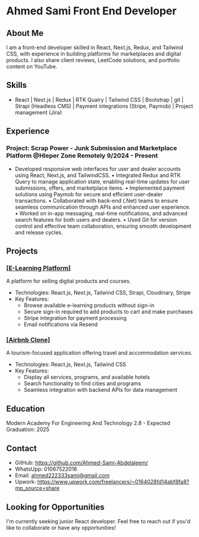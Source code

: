 # Ahmed Sami Front End Developer

## About Me

I am a front-end developer skilled in React, Next.js, Redux, and Tailwind CSS, with experience in building platforms for marketplaces and digital products. I also share client reviews, LeetCode solutions, and portfolio content on YouTube.

## Skills

- React | Next.js | Redux | RTK Quairy | Tailwind CSS | Bootstrap | git | Strapi (Headless CMS) | Payment integrations (Stripe, Paymob) | Project management (Jira)

## Experience
### Project: Scrap Power - Junk Submission and Marketplace Platform @Hleper Zone  Remotely  9/2024 - Present
- Developed responsive web interfaces for user and dealer accounts using React, Next.js, and TailwindCSS.
• Integrated Redux and RTK Query to manage application state, enabling real-time updates for user
submissions, offers, and marketplace items.
• Implemented payment solutions using Paymob for secure and efficient user-dealer transactions.
• Collaborated with back-end (.Net) teams to ensure seamless communication through APIs and enhanced
user experience.
• Worked on in-app messaging, real-time notifications, and advanced search features for both users and
dealers.
• Used Git for version control and effective team collaboration, ensuring smooth development and release
cycles.

## Projects

### [[E-Learning Platform](https://github.com/Ahmed-Sami-Abdelaleem/E-commerce-FrontEnd)]

A platform for selling digital products and courses.
- Technologies: React.js, Next.js, Tailwind CSS, Strapi, Cloudinary, Stripe
- Key Features:
  - Browse available e-learning products without sign-in
  - Secure sign-in required to add products to cart and make purchases
  - Stripe integration for payment processing
  - Email notifications via Resend


### [[Airbnb Clone]](https://github.com/Ahmed-Sami-Abdelaleem/airbnb-clone)

A tourism-focused application offering travel and accommodation services.

- Technologies: React.js, Next.js, Tailwind CSS
- Key Features:
  - Display all services, programs, and available hotels
  - Search functionality to find cities and programs
  - Seamless integration with backend APIs for data management

## Education

Modern Academy For Engineering And Technology
2.8 - Expected Graduation: 2025

## Contact

- GitHub: https://github.com/Ahmed-Sami-Abdelaleem/
- WhatsUpp: 01067522016
- Email: ahmed222333sami@gmail.com
- Upwork: https://www.upwork.com/freelancers/~0164028fd14abf8fa8?mp_source=share

## Looking for Opportunities

I'm currently seeking junior React developer. Feel free to reach out if you'd like to collaborate or have any opportunities!
